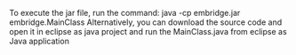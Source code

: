 To execute the jar file, run the command: java -cp embridge.jar embridge.MainClass 
Alternatively, you can download the source code and open it in eclipse as java project and run the MainClass.java from eclipse as Java application
